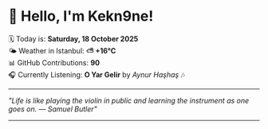 # 👋 Hello, I'm Kekn9ne!

🗓️ Today is: **Saturday, 18 October 2025**  
🌤️ Weather in Istanbul: **⛅️  +16°C**  
📊 GitHub Contributions: **90**  
🎧 Currently Listening: **O Yar Gelir** by *Aynur Haşhaş* 🎶

---

_"Life is like playing the violin in public and learning the instrument as one goes on. — *Samuel Butler*"_

---
